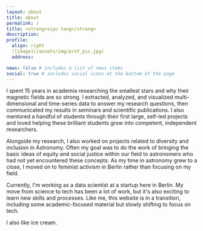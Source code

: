 ```yaml
---
layout: about
title: about
permalink: /
title: <strong>siyu tang</strong>
description: 
profile:
  align: right
  ![image](/assets/img/prof_pic.jpg)
  address: 

news: false # includes a list of news items
social: true # includes social icons at the bottom of the page
---
```


I spent 15 years in academia researching the smallest stars and why their magnetic fields are so strong. I extracted, analyzed, and visualized multi-dimensional and time-series data to answer my research questions, then communicated my results in seminars and scientific publications. I also mentored a handful of students through their first large, self-led projects and loved helping these brilliant students grow into competent, independent researchers.

Alongside my research, I also worked on projects related to diversity and inclusion in Astronomy. Often my goal was to do the work of bringing the basic ideas of equity and social justice within our field to astronomers who had not yet encountered these concepts. As my time in astronomy grew to a close, I moved on to feminist activism in Berlin rather than focusing on my field.

Currently, I'm working as a data scientist at a startup here in Berlin. My move from science to tech has been a lot of work, but it's also exciting to learn new skills and processes. Like me, this website is in a transition, including some academic-focused material but slowly shifting to focus on tech. 

I also like ice cream.



